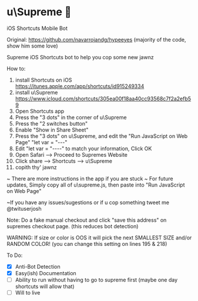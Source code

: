 # u\Supreme 🐶
iOS Shortcuts Mobile Bot

Original: https://github.com/navarrojandg/hypeeyes (majority of the code, show him some love)

Supreme iOS Shortcuts bot to help you cop some new jawnz

How to:

1) install Shortcuts on iOS https://itunes.apple.com/app/shortcuts/id915249334
2) install u\Supreme https://www.icloud.com/shortcuts/305ea00f18aa40cc93568c7f2a2efb59
3) Open Shortcuts app
4) Press the "3 dots" in the corner of u\Supreme
5) Press the "2 switches button" 
6) Enable "Show in Share Sheet"
7) Press the "3 dots" on u\Supreme, and edit the "Run JavaScript on Web Page" "let var = "---"
7) Edit "let var = "----" to match your information, Click OK
8) Open Safari --> Proceed to Supremes Website
9) Click share --> Shortcuts --> u\Supreme
10) copith thy' jawnz

~ There are more instructions in the app if you are stuck
~ For future updates, Simply copy all of u\supreme.js, then paste into "Run JavaScript on Web Page"

~If you have any issues/sugestions or if u cop something tweet me @twituserjosh

Note: Do a fake manual checkout and click "save this address" on supremes checkout page. (this reduces bot detection)

WARNING: If size or color is OOS it will pick the next SMALLEST SIZE and/or RANDOM COLOR!
(you can change this setting on lines 195 & 218)

To Do:
- [x] Anti-Bot Detection
- [x] Easy(ish) Documentation
- [ ] Ability to run without having to go to supreme first (maybe one day shortcuts will allow that)
- [ ] Will to live
